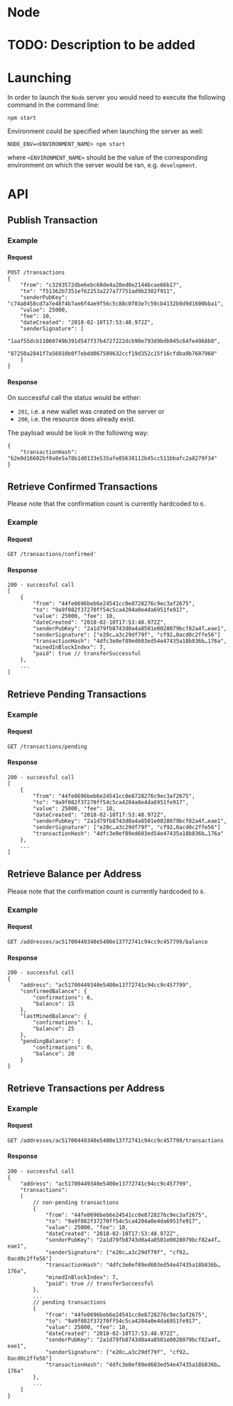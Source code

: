 # Node

# TODO: Description to be added

# Launching

In order to launch the `Node` server you would need to execute the following command in the command line:
```
npm start
```

Environment could be specified when launching the server as well:
```
NODE_ENV=<ENVIRONMENT_NAME> npm start 
```
where `<ENVIRONMENT_NAME>` should be the value of the corresponding environment on which the server would be ran, e.g. `development`.

# API

## Publish Transaction

### Example 

#### Request
```
POST /transactions
{
    "from": "c3293572dbe6ebc60de4a20ed0e21446cae66b17",
    "to": "f51362b7351ef62253a227a77751ad9b2302f911",
    "senderPubKey": "c74a8458cd7a7e48f4b7ae6f4ae9f56c5c88c0f03e7c59cb4132b9d9d1600bba1",
    "value": 25000,
    "fee": 10,
    "dateCreated": "2018-02-10T17:53:48.972Z",
    "senderSignature": [
        "1aaf55dcb11060749b391d547f37b4727222dcb90e793d9bdb945c64fe4968b0",
        "87250a2841f7a56910b0f7ebdd067589632ccf19d352c15f16cfdba9b7687960"
    ]
}
```

#### Response
On successful call the status would be either: 
* `201`, i.e. a new wallet was created on the server or 
* `200`, i.e. the resource does already exist.

The payload would be look in the following way:
```
{
    "transactionHash": "b2e0d16602bf0a8e5a78b1d0133e535afe85638112b45cc511bbafc2a8279f34"
}
```

## Retrieve Confirmed Transactions

Please note that the confirmation count is currently hardcoded to `6`.

### Example 

#### Request
```
GET /transactions/confirmed'
```

#### Response

```
200 - successful call
[
	{
		"from": "44fe0696beb6e24541cc0e8728276c9ec3af2675",
		"to": "9a9f082f37270ff54c5ca4204a0e4da6951fe917",
		"value": 25000, "fee": 10,
		"dateCreated": "2018-02-10T17:53:48.972Z",
		"senderPubKey": "2a1d79fb8743d0a4a8501e0028079bcf82a4f…eae1",
		"senderSignature": ["e20c…a3c29df79f", "cf92…0acd0c2ffe56"]
		"transactionHash": "4dfc3e0ef89ed603ed54e47435a18b836b…176a",
		"minedInBlockIndex": 7, 
		"paid": true // transferSuccessful
	},
	...
]
```

## Retrieve Pending Transactions

### Example 

#### Request
```
GET /transactions/pending
```

#### Response

```
200 - successful call
[
	{
		"from": "44fe0696beb6e24541cc0e8728276c9ec3af2675",
		"to": "9a9f082f37270ff54c5ca4204a0e4da6951fe917",
		"value": 25000, "fee": 10,
		"dateCreated": "2018-02-10T17:53:48.972Z",
		"senderPubKey": "2a1d79fb8743d0a4a8501e0028079bcf82a4f…eae1",
		"senderSignature": ["e20c…a3c29df79f", "cf92…0acd0c2ffe56"]
		"transactionHash": "4dfc3e0ef89ed603ed54e47435a18b836b…176a"
	},
	...
]
```

## Retrieve Balance per Address

Please note that the confirmation count is currently hardcoded to `6`.

### Example 

#### Request
```
GET /addresses/ac51700449340e5400e13772741c94cc9c457799/balance
```

#### Response

```
200 - successful call
{
    "address": "ac51700449340e5400e13772741c94cc9c457799",
    "confirmedBalance": {
        "confirmations": 6,
        "balance": 15
    },
    "lastMinedBalance": {
        "confirmations": 1,
        "balance": 25
    },
    "pendingBalance": {
        "confirmations": 0,
        "balance": 20
    }
}
```

## Retrieve Transactions per Address

### Example 

#### Request
```
GET /addresses/ac51700449340e5400e13772741c94cc9c457799/transactions
```

#### Response

```
200 - successful call
{
    "address": "ac51700449340e5400e13772741c94cc9c457799",
    "transactions": 
    [
		// non-pending transactions
		{
			"from": "44fe0696beb6e24541cc0e8728276c9ec3af2675",
			"to": "9a9f082f37270ff54c5ca4204a0e4da6951fe917",
			"value": 25000, "fee": 10,
			"dateCreated": "2018-02-10T17:53:48.972Z",
			"senderPubKey": "2a1d79fb8743d0a4a8501e0028079bcf82a4f…eae1",
			"senderSignature": ["e20c…a3c29df79f", "cf92…0acd0c2ffe56"]
			"transactionHash": "4dfc3e0ef89ed603ed54e47435a18b836b…176a",
			"minedInBlockIndex": 7, 
			"paid": true // transferSuccessful
		},
		...
		// pending transactions
		{
			"from": "44fe0696beb6e24541cc0e8728276c9ec3af2675",
			"to": "9a9f082f37270ff54c5ca4204a0e4da6951fe917",
			"value": 25000, "fee": 10,
			"dateCreated": "2018-02-10T17:53:48.972Z",
			"senderPubKey": "2a1d79fb8743d0a4a8501e0028079bcf82a4f…eae1",
			"senderSignature": ["e20c…a3c29df79f", "cf92…0acd0c2ffe56"]
			"transactionHash": "4dfc3e0ef89ed603ed54e47435a18b836b…176a"
		},
		...
	]
}
```
